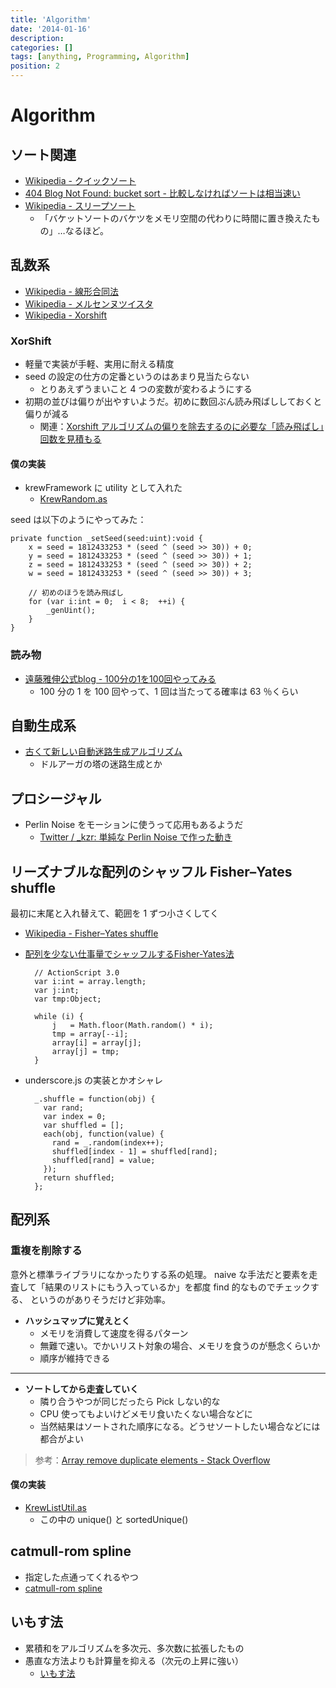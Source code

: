 ```yaml
---
title: 'Algorithm'
date: '2014-01-16'
description:
categories: []
tags: [anything, Programming, Algorithm]
position: 2
---
```


# Algorithm

## ソート関連

- [Wikipedia - クイックソート](http://ja.wikipedia.org/wiki/%E3%82%AF%E3%82%A4%E3%83%83%E3%82%AF%E3%82%BD%E3%83%BC%E3%83%88)
- [404 Blog Not Found: bucket sort - 比較しなければソートは相当速い](http://blog.livedoor.jp/dankogai/archives/51764496.html)
- [Wikipedia - スリープソート](http://ja.wikipedia.org/wiki/%E3%82%B9%E3%83%AA%E3%83%BC%E3%83%97%E3%82%BD%E3%83%BC%E3%83%88#.E3.82.B9.E3.83.AA.E3.83.BC.E3.83.97.E3.82.BD.E3.83.BC.E3.83.88)
    - 「バケットソートのバケツをメモリ空間の代わりに時間に置き換えたもの」…なるほど。


## 乱数系

- [Wikipedia - 線形合同法](http://ja.wikipedia.org/wiki/%E7%B7%9A%E5%BD%A2%E5%90%88%E5%90%8C%E6%B3%95)
- [Wikipedia - メルセンヌツイスタ](http://ja.wikipedia.org/wiki/%E3%83%A1%E3%83%AB%E3%82%BB%E3%83%B3%E3%83%8C%E3%83%BB%E3%83%84%E3%82%A4%E3%82%B9%E3%82%BF)
- [Wikipedia - Xorshift](http://ja.wikipedia.org/wiki/Xorshift)

### XorShift

- 軽量で実装が手軽、実用に耐える精度
- seed の設定の仕方の定番というのはあまり見当たらない
    - とりあえずうまいこと 4 つの変数が変わるようにする
- 初期の並びは偏りが出やすいようだ。初めに数回ぶん読み飛ばししておくと偏りが減る
    - 関連：[Xorshift アルゴリズムの偏りを除去するのに必要な「読み飛ばし」回数を見積もる](http://d.hatena.ne.jp/gintenlabo/20100926/1285521107)

#### 僕の実装

- krewFramework に utility として入れた
    - [KrewRandom.as](https://github.com/tatsuya-koyama/krewFramework/blob/master/krew-framework/krewfw/utils/as3/KrewRandom.as)

seed は以下のようにやってみた：

    private function _setSeed(seed:uint):void {
        x = seed = 1812433253 * (seed ^ (seed >> 30)) + 0;
        y = seed = 1812433253 * (seed ^ (seed >> 30)) + 1;
        z = seed = 1812433253 * (seed ^ (seed >> 30)) + 2;
        w = seed = 1812433253 * (seed ^ (seed >> 30)) + 3;

        // 初めのほうを読み飛ばし
        for (var i:int = 0;  i < 8;  ++i) {
            _genUint();
        }
    }


### 読み物

- [遠藤雅伸公式blog - 100分の1を100回やってみる](http://ameblo.jp/evezoo/entry-10704872133.html)
    - 100 分の 1 を 100 回やって、1 回は当たってる確率は 63 ％くらい


## 自動生成系

- [古くて新しい自動迷路生成アルゴリズム](http://getnews.jp/archives/288113)
    - ドルアーガの塔の迷路生成とか


## プロシージャル

- Perlin Noise をモーションに使うって応用もあるようだ
    - [Twitter / _kzr: 単純な Perlin Noise で作った動き](https://twitter.com/_kzr/status/476652150257643520)


## リーズナブルな配列のシャッフル Fisher–Yates shuffle

最初に末尾と入れ替えて、範囲を 1 ずつ小さくしてく

- [Wikipedia - Fisher–Yates shuffle](http://en.wikipedia.org/wiki/Fisher%E2%80%93Yates_shuffle)
- [配列を少ない仕事量でシャッフルするFisher-Yates法](http://blog.svartalfheim.jp/?p=273)

        // ActionScript 3.0
        var i:int = array.length;
        var j:int;
        var tmp:Object;

        while (i) {
            j   = Math.floor(Math.random() * i);
            tmp = array[--i];
            array[i] = array[j];
            array[j] = tmp;
        }

- underscore.js の実装とかオシャレ

        _.shuffle = function(obj) {
          var rand;
          var index = 0;
          var shuffled = [];
          each(obj, function(value) {
            rand = _.random(index++);
            shuffled[index - 1] = shuffled[rand];
            shuffled[rand] = value;
          });
          return shuffled;
        };

## 配列系

### 重複を削除する

意外と標準ライブラリになかったりする系の処理。
naive な手法だと要素を走査して「結果のリストにもう入っているか」を都度 find 的なものでチェックする、
というのがありそうだけど非効率。

- **ハッシュマップに覚えとく**
    - メモリを消費して速度を得るパターン
    - 無難で速い。でかいリスト対象の場合、メモリを食うのが懸念くらいか
    - 順序が維持できる

___

- **ソートしてから走査していく**
    - 隣り合うやつが同じだったら Pick しない的な
    - CPU 使ってもよいけどメモリ食いたくない場合などに
    - 当然結果はソートされた順序になる。どうせソートしたい場合などには都合がよい

> 参考：[Array remove duplicate elements - Stack Overflow](http://stackoverflow.com/questions/3350641/array-remove-duplicate-elements)

#### 僕の実装

- [KrewListUtil.as](https://github.com/tatsuya-koyama/krewFramework/blob/master/krew-framework/krewfw/utils/swiss_knife/KrewListUtil.as)
    - この中の unique() と sortedUnique()

## catmull-rom spline

- 指定した点通ってくれるやつ
- [catmull-rom spline](https://www.google.co.jp/search?q=catmull-rom+spline&rls=en&source=lnms&tbm=isch&sa=X&ei=ux7hUt-xIcKAkQX-zYHwBw&ved=0CAcQ_AUoAQ&biw=1569&bih=1027)


## いもす法

- 累積和をアルゴリズムを多次元、多次数に拡張したもの
- 愚直な方法よりも計算量を抑える（次元の上昇に強い）
    - [いもす法](http://imoz.jp/algorithms/imos_method.html)


<br/><br/><br/>

